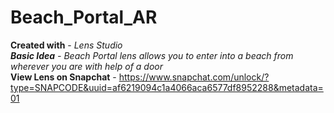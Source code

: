 # Beach_Portal_AR
**Created with** - *Lens Studio <br />
**Basic Idea** - Beach Portal lens allows you to enter into a beach from wherever you are with help of a door* <br />
**View Lens on Snapchat** - https://www.snapchat.com/unlock/?type=SNAPCODE&uuid=af6219094c1a4066aca6577df8952288&metadata=01
